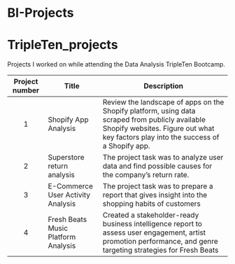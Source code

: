 # BI-Projects
# TripleTen_projects
Projects I worked on while attending the Data Analysis TripleTen Bootcamp.


| Project number | Title | Description |
| :-----------: | ----------- |----------- |
| 1 | Shopify App Analysis | Review the landscape of apps on the Shopify platform, using data scraped from publicly available Shopify websites. Figure out what key factors play into the success of a Shopify app. |
| 2 | Superstore return analysis| The project task was to analyze user data and find possible causes for the company’s return rate. |
| 3 | E-Commerce User Activity Analysis| The project task was to prepare a report that gives insight into the shopping habits of customers |
| 4 | Fresh Beats Music Platform Analysis |  Created a stakeholder-ready business intelligence report to assess user engagement, artist promotion performance, and genre targeting strategies for Fresh Beats |
